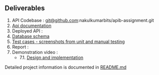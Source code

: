 Deliverables
-

1. API Codebase : git@github.com:nakulkumarbits/apib-assignment.git
2. [Api documentation](https://github.com/nakulkumarbits/apib-assignment/blob/master/api-documentation.json)
3. Deployed API :
4. [Database schema](https://github.com/nakulkumarbits/apib-assignment/tree/master/fooddeliverysystem#database-schema)
5. [Test cases - screenshots from unit and manual testing](https://github.com/nakulkumarbits/apib-assignment/tree/master/fooddeliverysystem#testing)
6. Report :
7. Demonstration video : 
   * 7.1. [Design and implementation](https://youtu.be/nWB4LxcWvgo)

Detailed project information is documented in [README.md](https://github.com/nakulkumarbits/apib-assignment/tree/master/fooddeliverysystem)
